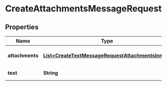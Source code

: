 

# CreateAttachmentsMessageRequest


## Properties

| Name | Type | Description | Notes |
|------------ | ------------- | ------------- | -------------|
|**attachments** | [**List&lt;CreateTextMessageRequestAttachmentsInner&gt;**](CreateTextMessageRequestAttachmentsInner.md) | Attachments to a DM Event. |  |
|**text** | **String** | Text of the message. |  [optional] |




